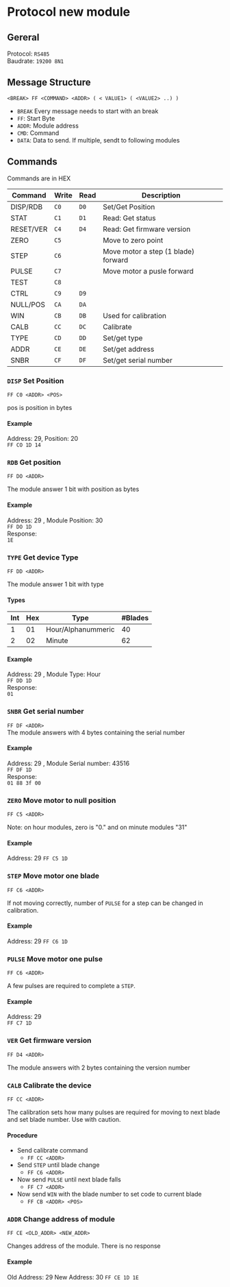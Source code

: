 # Protocol new module

## Gereral

Protocol: `RS485`<br>
Baudrate: `19200 8N1`

## Message Structure

`<BREAK> FF <COMMAND> <ADDR> ( < VALUE1> ( <VALUE2> ..) ) `

- `BREAK` Every message needs to start with an break
- `FF`: Start Byte
- `ADDR`: Module address
- `CMD`: Command
- `DATA`: Data to send. If multiple, sendt to following modules

## Commands

Commands are in HEX

| Command   | Write    | Read     | Description   |
|-----------|----------|----------|---------------|
| DISP/RDB  |   `C0`   |   `D0`   | Set/Get Position |
| STAT      |   `C1`   |   `D1`   | Read: Get status |
| RESET/VER |   `C4`   |   `D4`   | Read: Get firmware version |
| ZERO      |   `C5`   |          | Move to zero point |
| STEP      |   `C6`   |          | Move motor a step (1 blade) forward |
| PULSE     |   `C7`   |          | Move motor a pusle forward |
| TEST      |   `C8`   |          | |
| CTRL      |   `C9`   |   `D9`   | |
| NULL/POS  |   `CA`   |   `DA`   | |
| WIN       |   `CB`   |   `DB`   | Used for calibration |
| CALB      |   `CC`   |   `DC`   | Calibrate |
| TYPE      |   `CD`   |   `DD`   | Set/get type |
| ADDR      |   `CE`   |   `DE`   | Set/get address |
| SNBR      |   `CF`   |   `DF`   | Set/get serial number |



### `DISP` Set Position
`FF C0 <ADDR> <POS>`<br>

pos is position in bytes

#### Example
Address: 29, Position: 20<br>
`FF CO 1D 14 `

### `RDB` Get position
`FF DO <ADDR>`

The module answer 1 bit with position as bytes

#### Example
Address: 29 , Module Position: 30<br>
`FF DO 1D`<br>
Response: <br>
`1E`

### `TYPE` Get device Type
`FF DD <ADDR>`

The module answer 1 bit with type

#### Types

| Int | Hex | Type                 | #Blades |
|-----|-----|----------------------|---------|
| 1   | 01  | Hour/Alphanummeric   | 40      |
| 2   | 02  | Minute               | 62      |

#### Example
Address: 29 , Module Type: Hour<br>
`FF DD 1D`<br>
Response: <br>
`01`


### `SNBR` Get serial number
`FF DF <ADDR>`<br>
The module answers with 4 bytes containing the serial number

#### Example
Address: 29 , Module Serial number: 43516<br>
`FF DF 1D`<br>
Response: <br>
`01 88 3f 00`


### `ZERO` Move motor to null position
`FF C5 <ADDR>`

Note: on hour modules, zero is "0." and on minute modules "31"

#### Example
Address: 29
`FF C5 1D`<br>


### `STEP` Move motor one blade
`FF C6 <ADDR>`

If not moving correctly, number of `PULSE` for a step can be changed in calibration.

#### Example
Address: 29
`FF C6 1D`<br>


### `PULSE` Move motor one pulse
`FF C6 <ADDR>`<br>

A few pulses are required to complete a `STEP`.

#### Example
Address: 29<br>
`FF C7 1D`


### `VER` Get firmware version
`FF D4 <ADDR>`

The module answers with 2 bytes containing the version number


### `CALB` Calibrate the device
`FF CC <ADDR>`

The calibration sets how many pulses are required for moving to next blade and set blade number. Use with caution.

#### Procedure

* Send calibrate command
  * `FF CC <ADDR>`
* Send `STEP` until blade change
  * `FF C6 <ADDR>`
* Now send `PULSE` until next blade falls
  * `FF C7 <ADDR>`
* Now send `WIN` with the blade number to set code to current blade
  * `FF CB <ADDR> <POS>`


### `ADDR` Change address of module
`FF CE <OLD_ADDR> <NEW_ADDR>`

Changes address of the module. There is no response

#### Example
Old Address: 29
New Address: 30
`FF CE 1D 1E`<br>
